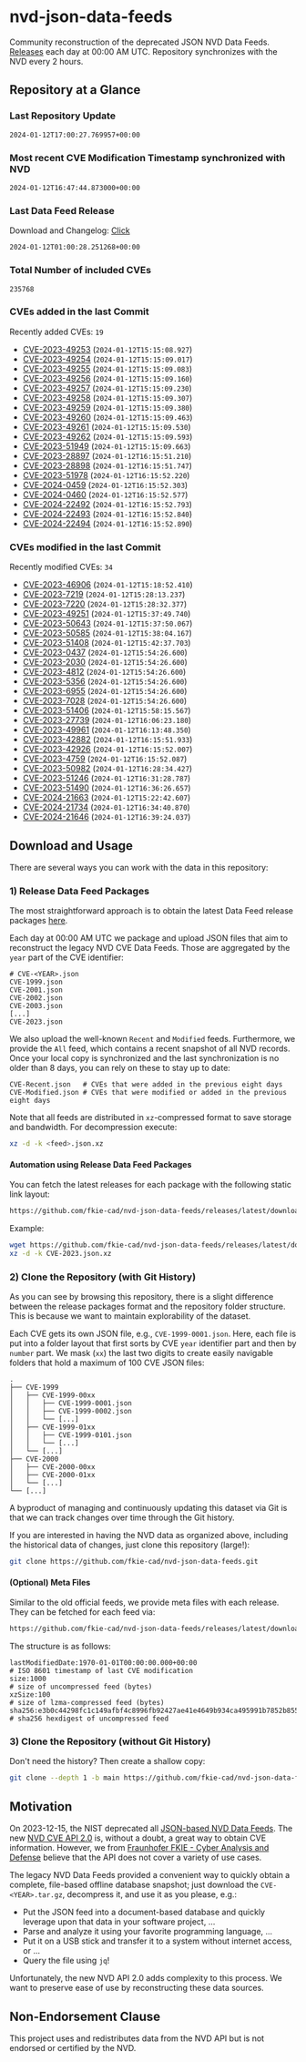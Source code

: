 # nvd-json-data-feeds

Community reconstruction of the deprecated JSON NVD Data Feeds. 
[Releases](https://github.com/fkie-cad/nvd-json-data-feeds/releases/latest) each day at 00:00 AM UTC.
Repository synchronizes with the NVD every 2 hours.

## Repository at a Glance

### Last Repository Update

```plain
2024-01-12T17:00:27.769957+00:00
```

### Most recent CVE Modification Timestamp synchronized with NVD

```plain
2024-01-12T16:47:44.873000+00:00
```

### Last Data Feed Release

Download and Changelog: [Click](https://github.com/fkie-cad/nvd-json-data-feeds/releases/latest)

```plain
2024-01-12T01:00:28.251268+00:00
```

### Total Number of included CVEs

```plain
235768
```

### CVEs added in the last Commit

Recently added CVEs: `19`

* [CVE-2023-49253](CVE-2023/CVE-2023-492xx/CVE-2023-49253.json) (`2024-01-12T15:15:08.927`)
* [CVE-2023-49254](CVE-2023/CVE-2023-492xx/CVE-2023-49254.json) (`2024-01-12T15:15:09.017`)
* [CVE-2023-49255](CVE-2023/CVE-2023-492xx/CVE-2023-49255.json) (`2024-01-12T15:15:09.083`)
* [CVE-2023-49256](CVE-2023/CVE-2023-492xx/CVE-2023-49256.json) (`2024-01-12T15:15:09.160`)
* [CVE-2023-49257](CVE-2023/CVE-2023-492xx/CVE-2023-49257.json) (`2024-01-12T15:15:09.230`)
* [CVE-2023-49258](CVE-2023/CVE-2023-492xx/CVE-2023-49258.json) (`2024-01-12T15:15:09.307`)
* [CVE-2023-49259](CVE-2023/CVE-2023-492xx/CVE-2023-49259.json) (`2024-01-12T15:15:09.380`)
* [CVE-2023-49260](CVE-2023/CVE-2023-492xx/CVE-2023-49260.json) (`2024-01-12T15:15:09.463`)
* [CVE-2023-49261](CVE-2023/CVE-2023-492xx/CVE-2023-49261.json) (`2024-01-12T15:15:09.530`)
* [CVE-2023-49262](CVE-2023/CVE-2023-492xx/CVE-2023-49262.json) (`2024-01-12T15:15:09.593`)
* [CVE-2023-51949](CVE-2023/CVE-2023-519xx/CVE-2023-51949.json) (`2024-01-12T15:15:09.663`)
* [CVE-2023-28897](CVE-2023/CVE-2023-288xx/CVE-2023-28897.json) (`2024-01-12T16:15:51.210`)
* [CVE-2023-28898](CVE-2023/CVE-2023-288xx/CVE-2023-28898.json) (`2024-01-12T16:15:51.747`)
* [CVE-2023-51978](CVE-2023/CVE-2023-519xx/CVE-2023-51978.json) (`2024-01-12T16:15:52.220`)
* [CVE-2024-0459](CVE-2024/CVE-2024-04xx/CVE-2024-0459.json) (`2024-01-12T16:15:52.303`)
* [CVE-2024-0460](CVE-2024/CVE-2024-04xx/CVE-2024-0460.json) (`2024-01-12T16:15:52.577`)
* [CVE-2024-22492](CVE-2024/CVE-2024-224xx/CVE-2024-22492.json) (`2024-01-12T16:15:52.793`)
* [CVE-2024-22493](CVE-2024/CVE-2024-224xx/CVE-2024-22493.json) (`2024-01-12T16:15:52.840`)
* [CVE-2024-22494](CVE-2024/CVE-2024-224xx/CVE-2024-22494.json) (`2024-01-12T16:15:52.890`)


### CVEs modified in the last Commit

Recently modified CVEs: `34`

* [CVE-2023-46906](CVE-2023/CVE-2023-469xx/CVE-2023-46906.json) (`2024-01-12T15:18:52.410`)
* [CVE-2023-7219](CVE-2023/CVE-2023-72xx/CVE-2023-7219.json) (`2024-01-12T15:28:13.237`)
* [CVE-2023-7220](CVE-2023/CVE-2023-72xx/CVE-2023-7220.json) (`2024-01-12T15:28:32.377`)
* [CVE-2023-49251](CVE-2023/CVE-2023-492xx/CVE-2023-49251.json) (`2024-01-12T15:37:49.740`)
* [CVE-2023-50643](CVE-2023/CVE-2023-506xx/CVE-2023-50643.json) (`2024-01-12T15:37:50.067`)
* [CVE-2023-50585](CVE-2023/CVE-2023-505xx/CVE-2023-50585.json) (`2024-01-12T15:38:04.167`)
* [CVE-2023-51408](CVE-2023/CVE-2023-514xx/CVE-2023-51408.json) (`2024-01-12T15:42:37.703`)
* [CVE-2023-0437](CVE-2023/CVE-2023-04xx/CVE-2023-0437.json) (`2024-01-12T15:54:26.600`)
* [CVE-2023-2030](CVE-2023/CVE-2023-20xx/CVE-2023-2030.json) (`2024-01-12T15:54:26.600`)
* [CVE-2023-4812](CVE-2023/CVE-2023-48xx/CVE-2023-4812.json) (`2024-01-12T15:54:26.600`)
* [CVE-2023-5356](CVE-2023/CVE-2023-53xx/CVE-2023-5356.json) (`2024-01-12T15:54:26.600`)
* [CVE-2023-6955](CVE-2023/CVE-2023-69xx/CVE-2023-6955.json) (`2024-01-12T15:54:26.600`)
* [CVE-2023-7028](CVE-2023/CVE-2023-70xx/CVE-2023-7028.json) (`2024-01-12T15:54:26.600`)
* [CVE-2023-51406](CVE-2023/CVE-2023-514xx/CVE-2023-51406.json) (`2024-01-12T15:58:15.567`)
* [CVE-2023-27739](CVE-2023/CVE-2023-277xx/CVE-2023-27739.json) (`2024-01-12T16:06:23.180`)
* [CVE-2023-49961](CVE-2023/CVE-2023-499xx/CVE-2023-49961.json) (`2024-01-12T16:13:48.350`)
* [CVE-2023-42882](CVE-2023/CVE-2023-428xx/CVE-2023-42882.json) (`2024-01-12T16:15:51.933`)
* [CVE-2023-42926](CVE-2023/CVE-2023-429xx/CVE-2023-42926.json) (`2024-01-12T16:15:52.007`)
* [CVE-2023-4759](CVE-2023/CVE-2023-47xx/CVE-2023-4759.json) (`2024-01-12T16:15:52.087`)
* [CVE-2023-50982](CVE-2023/CVE-2023-509xx/CVE-2023-50982.json) (`2024-01-12T16:28:34.427`)
* [CVE-2023-51246](CVE-2023/CVE-2023-512xx/CVE-2023-51246.json) (`2024-01-12T16:31:28.787`)
* [CVE-2023-51490](CVE-2023/CVE-2023-514xx/CVE-2023-51490.json) (`2024-01-12T16:36:26.657`)
* [CVE-2024-21663](CVE-2024/CVE-2024-216xx/CVE-2024-21663.json) (`2024-01-12T15:22:42.607`)
* [CVE-2024-21734](CVE-2024/CVE-2024-217xx/CVE-2024-21734.json) (`2024-01-12T16:34:40.870`)
* [CVE-2024-21646](CVE-2024/CVE-2024-216xx/CVE-2024-21646.json) (`2024-01-12T16:39:24.037`)


## Download and Usage

There are several ways you can work with the data in this repository:

### 1) Release Data Feed Packages

The most straightforward approach is to obtain the latest Data Feed release packages [here](https://github.com/fkie-cad/nvd-json-data-feeds/releases/latest).

Each day at 00:00 AM UTC we package and upload JSON files that aim to reconstruct the legacy NVD CVE Data Feeds.
Those are aggregated by the `year` part of the CVE identifier:

```
# CVE-<YEAR>.json
CVE-1999.json
CVE-2001.json
CVE-2002.json
CVE-2003.json
[...]
CVE-2023.json
```

We also upload the well-known `Recent` and `Modified` feeds.
Furthermore, we provide the `All` feed, which contains a recent snapshot of all NVD records.
Once your local copy is synchronized and the last synchronization is no older than 8 days, you can rely on these to stay up to date:

```plain
CVE-Recent.json   # CVEs that were added in the previous eight days
CVE-Modified.json # CVEs that were modified or added in the previous eight days
```

Note that all feeds are distributed in `xz`-compressed format to save storage and bandwidth.
For decompression execute:

```sh
xz -d -k <feed>.json.xz
```


#### Automation using Release Data Feed Packages

You can fetch the latest releases for each package with the following static link layout:

```sh
https://github.com/fkie-cad/nvd-json-data-feeds/releases/latest/download/CVE-<YEAR>.json.xz
```

Example:

```sh
wget https://github.com/fkie-cad/nvd-json-data-feeds/releases/latest/download/CVE-2023.json.xz
xz -d -k CVE-2023.json.xz
```



### 2) Clone the Repository (with Git History)

As you can see by browsing this repository, there is a slight difference between the release packages format and the repository folder structure.
This is because we want to maintain explorability of the dataset.

Each CVE gets its own JSON file, e.g., `CVE-1999-0001.json`.
Here, each file is put into a folder layout that first sorts by CVE `year` identifier part and then by `number` part.
We mask (`xx`) the last two digits to create easily navigable folders that hold a maximum of 100 CVE JSON files:

```plain
.
├── CVE-1999
│   ├── CVE-1999-00xx
│   │   ├── CVE-1999-0001.json
│   │   ├── CVE-1999-0002.json
│   │   └── [...]
│   ├── CVE-1999-01xx
│   │   ├── CVE-1999-0101.json
│   │   └── [...]
│   └── [...]
├── CVE-2000
│   ├── CVE-2000-00xx
│   ├── CVE-2000-01xx
│   └── [...]
└── [...]
```

A byproduct of managing and continuously updating this dataset via Git is that we can track changes over time through the Git history.

If you are interested in having the NVD data as organized above, including the historical data of changes, just clone this repository (large!):

```sh
git clone https://github.com/fkie-cad/nvd-json-data-feeds.git
```

#### (Optional) Meta Files

Similar to the old official feeds, we provide meta files with each release. They can be fetched for each feed via:

```sh
https://github.com/fkie-cad/nvd-json-data-feeds/releases/latest/download/CVE-<YEAR>.meta
```

The structure is as follows:

```plain
lastModifiedDate:1970-01-01T00:00:00.000+00:00                          # ISO 8601 timestamp of last CVE modification
size:1000                                                               # size of uncompressed feed (bytes)
xzSize:100                                                              # size of lzma-compressed feed (bytes)
sha256:e3b0c44298fc1c149afbf4c8996fb92427ae41e4649b934ca495991b7852b855 # sha256 hexdigest of uncompressed feed
```


### 3) Clone the Repository (without Git History)

Don't need the history? Then create a shallow copy:

```sh
git clone --depth 1 -b main https://github.com/fkie-cad/nvd-json-data-feeds.git
```

## Motivation

On 2023-12-15, the NIST deprecated all [JSON-based NVD Data Feeds](https://nvd.nist.gov/vuln/data-feeds#divRetirementBanner-1).
The new [NVD CVE API 2.0](https://nvd.nist.gov/developers/vulnerabilities) is, without a doubt, a great way to obtain CVE information.
However, we from [Fraunhofer FKIE - Cyber Analysis and Defense](https://www.fkie.fraunhofer.de/en/departments/cad.html) believe that the API does not cover a variety of use cases.

The legacy NVD Data Feeds provided a convenient way to quickly obtain a complete, file-based offline database snapshot; just download the `CVE-<YEAR>.tar.gz`, decompress it, and use it as you please, e.g.:

* Put the JSON feed into a document-based database and quickly leverage upon that data in your software project, ...
* Parse and analyze it using your favorite programming language, ...
* Put it on a USB stick and transfer it to a system without internet access, or ...
* Query the file using `jq`!

Unfortunately, the new NVD API 2.0 adds complexity to this process.
We want to preserve ease of use by reconstructing these data sources.

## Non-Endorsement Clause

This project uses and redistributes data from the NVD API but is not endorsed or certified by the NVD.